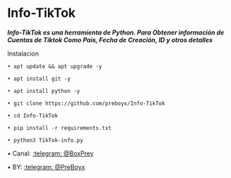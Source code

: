 # Info-TikTok


***Info-TikTok es una herramienta de Python. Para Obtener información de Cuentas de Tiktok Como Pais, Fecha de Creación, ID y otros detalles***

Instalacion

```
• apt update && apt upgrade -y
```
```
• apt install git -y
```
```
• apt install python -y
```
```
• git clone https://github.com/preboyx/Info-TikTok
````
```
• cd Info-TikTok
````
```
• pip install -r requirements.txt
```
```
• python3 TikTok-info.py
```

• Canal: [:telegram: @BoxPrey](https://t.me/BoxPrey)

• BY: [:telegram: @PreBoyx](https://t.me/PreBoyx)
